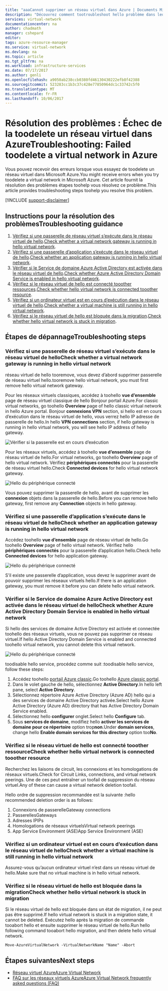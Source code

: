 ```yaml
---
title: "aaaCannot supprimer un réseau virtuel dans Azure | Documents Microsoft"
description: "Découvrez comment tootroubleshoot hello problème dans lequel vous ne pouvez pas supprimer un réseau virtuel dans Azure."
services: virtual-network
documentationcenter: na
author: chadmath
manager: cshepard
editor: 
tags: azure-resource-manager
ms.service: virtual-network
ms.devlang: na
ms.topic: article
ms.tgt_pltfrm: na
ms.workload: infrastructure-services
ms.date: 07/17/2017
ms.author: genli
ms.openlocfilehash: a9050ab238ccb0380fd46130430222efb8f42388
ms.sourcegitcommit: 523283cc1b3c37c428e77850964dc1c33742c5f0
ms.translationtype: MT
ms.contentlocale: fr-FR
ms.lasthandoff: 10/06/2017
---
```

# <a name="troubleshooting-failed-toodelete-a-virtual-network-in-azure"></a><span data-ttu-id="530ed-103">Résolution des problèmes : Échec de la toodelete un réseau virtuel dans Azure</span><span class="sxs-lookup"><span data-stu-id="530ed-103">Troubleshooting: Failed toodelete a virtual network in Azure</span></span>

<span data-ttu-id="530ed-104">Vous pouvez recevoir des erreurs lorsque vous essayez de toodelete un réseau virtuel dans Microsoft Azure.</span><span class="sxs-lookup"><span data-stu-id="530ed-104">You might receive errors when you try toodelete a virtual network in Microsoft Azure.</span></span> <span data-ttu-id="530ed-105">Cet article fournit la résolution des problèmes étapes toohelp vous résolvez ce problème.</span><span class="sxs-lookup"><span data-stu-id="530ed-105">This article provides troubleshooting steps toohelp you resolve this problem.</span></span> 

[!INCLUDE [support-disclaimer](../../includes/support-disclaimer.md)]

## <a name="troubleshooting-guidance"></a><span data-ttu-id="530ed-106">Instructions pour la résolution des problèmes</span><span class="sxs-lookup"><span data-stu-id="530ed-106">Troubleshooting guidance</span></span> 

1. <span data-ttu-id="530ed-107">[Vérifiez si une passerelle de réseau virtuel s’exécute dans le réseau virtuel de hello](#check-whether-a-virtual-network-gateway-is-running-in-the-virtual-network).</span><span class="sxs-lookup"><span data-stu-id="530ed-107">[Check whether a virtual network gateway is running in hello virtual network](#check-whether-a-virtual-network-gateway-is-running-in-the-virtual-network).</span></span>
2. <span data-ttu-id="530ed-108">[Vérifiez si une passerelle d’application s’exécute dans le réseau virtuel de hello](#check-whether-an-application-gateway-is-running-in-the-virtual-network).</span><span class="sxs-lookup"><span data-stu-id="530ed-108">[Check whether an application gateway is running in hello virtual network](#check-whether-an-application-gateway-is-running-in-the-virtual-network).</span></span>
3. <span data-ttu-id="530ed-109">[Vérifier si le Service de domaine Azure Active Directory est activée dans le réseau virtuel de hello](#check-whether-azure-active-directory-domain-service-is-enabled-in-the-virtual-network).</span><span class="sxs-lookup"><span data-stu-id="530ed-109">[Check whether Azure Active Directory Domain Service is enabled in hello virtual network](#check-whether-azure-active-directory-domain-service-is-enabled-in-the-virtual-network).</span></span>
4. <span data-ttu-id="530ed-110">[Vérifiez si le réseau virtuel de hello est connecté tooother ressources](#check-whether-the-virtual-network-is-connected-to-other-resource).</span><span class="sxs-lookup"><span data-stu-id="530ed-110">[Check whether hello virtual network is connected tooother resource](#check-whether-the-virtual-network-is-connected-to-other-resource).</span></span>
5. <span data-ttu-id="530ed-111">[Vérifiez si un ordinateur virtuel est en cours d’exécution dans le réseau virtuel de hello](#check-whether-a-virtual-machine-is-still-running-in-the-virtual-network).</span><span class="sxs-lookup"><span data-stu-id="530ed-111">[Check whether a virtual machine is still running in hello virtual network](#check-whether-a-virtual-machine-is-still-running-in-the-virtual-network).</span></span>
6. <span data-ttu-id="530ed-112">[Vérifiez si le réseau virtuel de hello est bloquée dans la migration](#check-whether-the-virtual-network-is-stuck-in-migration).</span><span class="sxs-lookup"><span data-stu-id="530ed-112">[Check whether hello virtual network is stuck in migration](#check-whether-the-virtual-network-is-stuck-in-migration).</span></span>

## <a name="troubleshooting-steps"></a><span data-ttu-id="530ed-113">Étapes de dépannage</span><span class="sxs-lookup"><span data-stu-id="530ed-113">Troubleshooting steps</span></span>

### <a name="check-whether-a-virtual-network-gateway-is-running-in-hello-virtual-network"></a><span data-ttu-id="530ed-114">Vérifiez si une passerelle de réseau virtuel s’exécute dans le réseau virtuel de hello</span><span class="sxs-lookup"><span data-stu-id="530ed-114">Check whether a virtual network gateway is running in hello virtual network</span></span>

<span data-ttu-id="530ed-115">réseau virtuel de hello tooremove, vous devez d’abord supprimer passerelle de réseau virtuel hello.</span><span class="sxs-lookup"><span data-stu-id="530ed-115">tooremove hello virtual network, you must first remove hello virtual network gateway.</span></span>

<span data-ttu-id="530ed-116">Pour les réseaux virtuels classiques, accédez à toohello **vue d’ensemble** page de réseau virtuel classique de hello Bonjour portail Azure.</span><span class="sxs-lookup"><span data-stu-id="530ed-116">For classic virtual networks, go toohello **Overview** page of hello classic virtual network in hello Azure portal.</span></span> <span data-ttu-id="530ed-117">Bonjour **connexions VPN** section, si hello est en cours d’exécution dans le réseau virtuel de hello, vous verrez hello IP adresse de passerelle de hello.</span><span class="sxs-lookup"><span data-stu-id="530ed-117">In hello **VPN connections** section, if hello gateway is running in hello virtual network, you will see hello IP address of hello gateway.</span></span> 

![Vérifier si la passerelle est en cours d’exécution](media/virtual-network-troubleshoot-cannot-delete-vnet/classic-gateway.png)

<span data-ttu-id="530ed-119">Pour les réseaux virtuels, accédez à toohello **vue d’ensemble** page de réseau virtuel de hello.</span><span class="sxs-lookup"><span data-stu-id="530ed-119">For virtual networks, go toohello **Overview** page of hello virtual network.</span></span> <span data-ttu-id="530ed-120">Vérifiez **périphériques connectés** pour la passerelle de réseau virtuel hello.</span><span class="sxs-lookup"><span data-stu-id="530ed-120">Check **Connected devices** for hello virtual network gateway.</span></span>

![Hello du périphérique connecté](media/virtual-network-troubleshoot-cannot-delete-vnet/vnet-gateway.png)

<span data-ttu-id="530ed-122">Vous pouvez supprimer la passerelle de hello, avant de supprimer les **connexion** objets dans la passerelle de hello.</span><span class="sxs-lookup"><span data-stu-id="530ed-122">Before you can remove hello gateway, first remove any **Connection** objects in hello gateway.</span></span> 

### <a name="check-whether-an-application-gateway-is-running-in-hello-virtual-network"></a><span data-ttu-id="530ed-123">Vérifiez si une passerelle d’application s’exécute dans le réseau virtuel de hello</span><span class="sxs-lookup"><span data-stu-id="530ed-123">Check whether an application gateway is running in hello virtual network</span></span>

<span data-ttu-id="530ed-124">Accédez toohello **vue d’ensemble** page de réseau virtuel de hello.</span><span class="sxs-lookup"><span data-stu-id="530ed-124">Go toohello **Overview** page of hello virtual network.</span></span> <span data-ttu-id="530ed-125">Vérifiez hello **périphériques connectés** pour la passerelle d’application hello.</span><span class="sxs-lookup"><span data-stu-id="530ed-125">Check hello **Connected devices** for hello application gateway.</span></span>

![Hello du périphérique connecté](media/virtual-network-troubleshoot-cannot-delete-vnet/app-gateway.png)

<span data-ttu-id="530ed-127">S’il existe une passerelle d’application, vous devez le supprimer avant de pouvoir supprimer les réseaux virtuels hello.</span><span class="sxs-lookup"><span data-stu-id="530ed-127">If there is an application gateway, you must remove it before you can delete hello virtual network.</span></span>

### <a name="check-whether-azure-active-directory-domain-service-is-enabled-in-hello-virtual-network"></a><span data-ttu-id="530ed-128">Vérifier si le Service de domaine Azure Active Directory est activée dans le réseau virtuel de hello</span><span class="sxs-lookup"><span data-stu-id="530ed-128">Check whether Azure Active Directory Domain Service is enabled in hello virtual network</span></span>

<span data-ttu-id="530ed-129">Si hello des services de domaine Active Directory est activée et connectée toohello des réseaux virtuels, vous ne pouvez pas supprimer ce réseau virtuel.</span><span class="sxs-lookup"><span data-stu-id="530ed-129">If hello Active Directory Domain Service is enabled and connected toohello virtual network, you cannot delete this virtual network.</span></span> 

![Hello du périphérique connecté](media/virtual-network-troubleshoot-cannot-delete-vnet/enable-domain-services.png)

<span data-ttu-id="530ed-131">toodisable hello service, procédez comme suit :</span><span class="sxs-lookup"><span data-stu-id="530ed-131">toodisable hello service, follow these steps:</span></span>

1. <span data-ttu-id="530ed-132">Accédez toohello [portail Azure classic](https://manage.windowsazure.com).</span><span class="sxs-lookup"><span data-stu-id="530ed-132">Go toohello [Azure classic portal](https://manage.windowsazure.com).</span></span>
2. <span data-ttu-id="530ed-133">Dans le volet gauche de hello, sélectionnez **Active Directory**.</span><span class="sxs-lookup"><span data-stu-id="530ed-133">In hello left pane, select  **Active Directory**.</span></span>
3. <span data-ttu-id="530ed-134">Sélectionnez répertoire Azure Active Directory (Azure AD) hello qui a des services de domaine Active Directory activée.</span><span class="sxs-lookup"><span data-stu-id="530ed-134">Select hello Azure Active Directory (Azure AD) directory that has Active Directory Domain Service enabled.</span></span>
4. <span data-ttu-id="530ed-135">Sélectionnez hello **configurer** onglet.</span><span class="sxs-lookup"><span data-stu-id="530ed-135">Select hello **Configure** tab.</span></span>
5. <span data-ttu-id="530ed-136">Sous **services de domaine**, modifiez hello **activer les services de domaine pour ce répertoire** option trop**non**.</span><span class="sxs-lookup"><span data-stu-id="530ed-136">Under **domain services**, change hello **Enable domain services for this directory** option too**No**.</span></span>  

### <a name="check-whether-hello-virtual-network-is-connected-tooother-resource"></a><span data-ttu-id="530ed-137">Vérifiez si le réseau virtuel de hello est connecté tooother ressource</span><span class="sxs-lookup"><span data-stu-id="530ed-137">Check whether hello virtual network is connected tooother resource</span></span>

<span data-ttu-id="530ed-138">Recherchez les liaisons de circuit, les connexions et les homologations de réseaux virtuels.</span><span class="sxs-lookup"><span data-stu-id="530ed-138">Check for Circuit Links, connections, and virtual network peerings.</span></span> <span data-ttu-id="530ed-139">Une de ces peut entraîner un toofail de suppression du réseau virtuel.</span><span class="sxs-lookup"><span data-stu-id="530ed-139">Any of these can cause a virtual network deletion toofail.</span></span> 

<span data-ttu-id="530ed-140">Hello ordre de suppression recommandée est la suivante :</span><span class="sxs-lookup"><span data-stu-id="530ed-140">hello recommended deletion order is as follows:</span></span>

1. <span data-ttu-id="530ed-141">Connexions de passerelle</span><span class="sxs-lookup"><span data-stu-id="530ed-141">Gateway connections</span></span>
2. <span data-ttu-id="530ed-142">Passerelles</span><span class="sxs-lookup"><span data-stu-id="530ed-142">Gateways</span></span>
3. <span data-ttu-id="530ed-143">Adresses IP</span><span class="sxs-lookup"><span data-stu-id="530ed-143">IPs</span></span>
4. <span data-ttu-id="530ed-144">Homologations de réseaux virtuels</span><span class="sxs-lookup"><span data-stu-id="530ed-144">Virtual network peerings</span></span>
5. <span data-ttu-id="530ed-145">App Service Environment (ASE)</span><span class="sxs-lookup"><span data-stu-id="530ed-145">App Service Environment (ASE)</span></span>

### <a name="check-whether-a-virtual-machine-is-still-running-in-hello-virtual-network"></a><span data-ttu-id="530ed-146">Vérifiez si un ordinateur virtuel est en cours d’exécution dans le réseau virtuel de hello</span><span class="sxs-lookup"><span data-stu-id="530ed-146">Check whether a virtual machine is still running in hello virtual network</span></span>

<span data-ttu-id="530ed-147">Assurez-vous qu’aucun ordinateur virtuel n’est dans un réseau virtuel de hello.</span><span class="sxs-lookup"><span data-stu-id="530ed-147">Make sure that no virtual machine is in hello virtual network.</span></span>

### <a name="check-whether-hello-virtual-network-is-stuck-in-migration"></a><span data-ttu-id="530ed-148">Vérifiez si le réseau virtuel de hello est bloquée dans la migration</span><span class="sxs-lookup"><span data-stu-id="530ed-148">Check whether hello virtual network is stuck in migration</span></span>

<span data-ttu-id="530ed-149">Si le réseau virtuel de hello est bloquée dans un état de migration, il ne peut pas être supprimé.</span><span class="sxs-lookup"><span data-stu-id="530ed-149">If hello virtual network is stuck in a migration state, it cannot be deleted.</span></span> <span data-ttu-id="530ed-150">Exécutez hello après la migration de commande tooabort hello et ensuite supprimer le réseau virtuel de hello.</span><span class="sxs-lookup"><span data-stu-id="530ed-150">Run hello following command tooabort hello migration, and then delete hello virtual network.</span></span>

    Move-AzureVirtualNetwork -VirtualNetworkName "Name" -Abort

## <a name="next-steps"></a><span data-ttu-id="530ed-151">Étapes suivantes</span><span class="sxs-lookup"><span data-stu-id="530ed-151">Next steps</span></span>

- [<span data-ttu-id="530ed-152">Réseau virtuel Azure</span><span class="sxs-lookup"><span data-stu-id="530ed-152">Azure Virtual Network</span></span>](virtual-networks-overview.md)
- [<span data-ttu-id="530ed-153">FAQ sur les réseaux virtuels Azure</span><span class="sxs-lookup"><span data-stu-id="530ed-153">Azure Virtual Network frequently asked questions (FAQ)</span></span>](virtual-networks-faq.md)